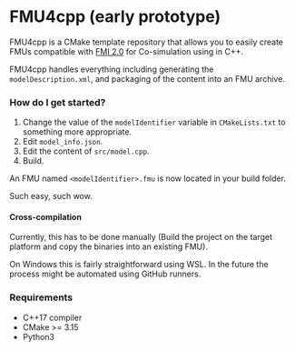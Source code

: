 # FMU4cpp (early prototype)

FMU4cpp is a CMake template repository that allows you to easily create FMUs compatible with [FMI 2.0](https://fmi-standard.org/downloads/)
for Co-simulation using in C++.

FMU4cpp handles everything including generating the `modelDescription.xml`, 
and packaging of the content into an FMU archive.

### How do I get started?

1. Change the value of the `modelIdentifier` variable in `CMakeLists.txt` to something more appropriate.
2. Edit `model_info.json`.
3. Edit the content of `src/model.cpp`.
4. Build.

An FMU named `<modelIdentifier>.fmu` is now located in your build folder.

Such easy, such wow.

#### Cross-compilation

Currently, this has to be done manually (Build the project on the target platform and copy the binaries into an existing FMU).

On Windows this is fairly straightforward using WSL.
In the future the process might be automated using GitHub runners.


### Requirements
* C++17 compiler
* CMake >= 3.15
* Python3


